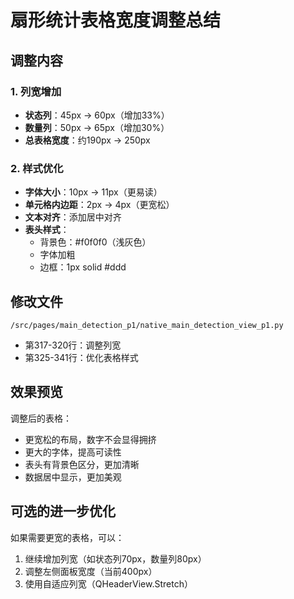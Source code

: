 # 扇形统计表格宽度调整总结

## 调整内容

### 1. 列宽增加
- **状态列**：45px → 60px（增加33%）
- **数量列**：50px → 65px（增加30%）
- **总表格宽度**：约190px → 250px

### 2. 样式优化
- **字体大小**：10px → 11px（更易读）
- **单元格内边距**：2px → 4px（更宽松）
- **文本对齐**：添加居中对齐
- **表头样式**：
  - 背景色：#f0f0f0（浅灰色）
  - 字体加粗
  - 边框：1px solid #ddd

## 修改文件
`/src/pages/main_detection_p1/native_main_detection_view_p1.py`
- 第317-320行：调整列宽
- 第325-341行：优化表格样式

## 效果预览
调整后的表格：
- 更宽松的布局，数字不会显得拥挤
- 更大的字体，提高可读性
- 表头有背景色区分，更加清晰
- 数据居中显示，更加美观

## 可选的进一步优化
如果需要更宽的表格，可以：
1. 继续增加列宽（如状态列70px，数量列80px）
2. 调整左侧面板宽度（当前400px）
3. 使用自适应列宽（QHeaderView.Stretch）